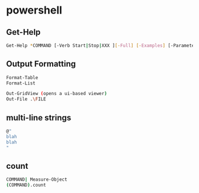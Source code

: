 # powershell

## Get-Help

```bash
Get-Help *COMMAND [-Verb Start|Stop|XXX ][-Full] [-Examples] [-Parameter *] [| more]
```

## Output Formatting

```bash
Format-Table
Format-List

Out-GridView (opens a ui-based viewer)
Out-File .\FILE
```

## multi-line strings

```bash
@"
blah
blah
"
```

## count

```bash
COMMAND| Measure-Object
(COMMAND).count
```